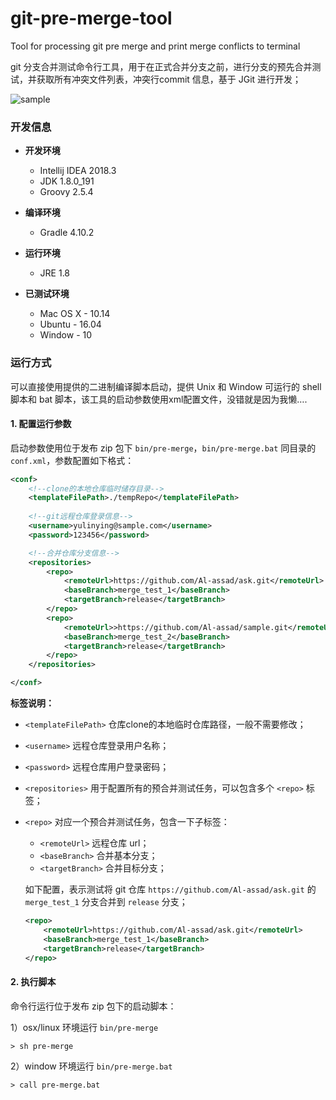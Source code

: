 # git-pre-merge-tool
Tool for processing git pre merge and print merge conflicts to terminal

git 分支合并测试命令行工具，用于在正式合并分支之前，进行分支的预先合并测试，并获取所有冲突文件列表，冲突行commit 信息，基于 JGit 进行开发；

![ sample](https://ws3.sinaimg.cn/large/006tKfTcgy1g0ioxcje05j31070et0x2.jpg)



### 开发信息

* **开发环境**
  * Intellij IDEA 2018.3
  * JDK 1.8.0_191
  * Groovy 2.5.4
* **编译环境**

  * Gradle 4.10.2
* **运行环境**

  * JRE 1.8

* **已测试环境**

  * Mac OS X - 10.14
  * Ubuntu - 16.04
  * Window - 10

  

###  运行方式

可以直接使用提供的二进制编译脚本启动，提供 Unix 和 Window 可运行的 shell 脚本和 bat 脚本，该工具的启动参数使用xml配置文件，没错就是因为我懒….

#### 1. 配置运行参数

启动参数使用位于发布 zip 包下 `bin/pre-merge`，`bin/pre-merge.bat` 同目录的 `conf.xml`，参数配置如下格式：

```xml
<conf>
    <!--clone的本地仓库临时储存目录-->
    <templateFilePath>./tempRepo</templateFilePath>
    
    <!--git远程仓库登录信息-->
    <username>yulinying@sample.com</username>
    <password>123456</password>

    <!--合并仓库分支信息-->
    <repositories>
        <repo>
            <remoteUrl>https://github.com/Al-assad/ask.git</remoteUrl>
            <baseBranch>merge_test_1</baseBranch>
            <targetBranch>release</targetBranch>
        </repo>
        <repo>
            <remoteUrl>>https://github.com/Al-assad/sample.git</remoteUrl>
            <baseBranch>merge_test_2</baseBranch>
            <targetBranch>release</targetBranch>
        </repo>
    </repositories>

</conf>
```

**标签说明：**

* `<templateFilePath>` 仓库clone的本地临时仓库路径，一般不需要修改；
* `<username>` 远程仓库登录用户名称；
* `<password>` 远程仓库用户登录密码；

* `<repositories>` 用于配置所有的预合并测试任务，可以包含多个 `<repo>`  标签；

* `<repo>` 对应一个预合并测试任务，包含一下子标签：

  * `<remoteUrl>` 远程仓库 url；
  * `<baseBranch>` 合并基本分支；
  * `<targetBranch>` 合并目标分支；

  如下配置，表示测试将 git 仓库 `https://github.com/Al-assad/ask.git`  的 `merge_test_1` 分支合并到  `release`  分支；

  ```xml
  <repo>
      <remoteUrl>https://github.com/Al-assad/ask.git</remoteUrl>
      <baseBranch>merge_test_1</baseBranch>
      <targetBranch>release</targetBranch>
  </repo>
  ```

#### 2. 执行脚本

命令行运行位于发布 zip 包下的启动脚本：

1）osx/linux 环境运行 `bin/pre-merge` 

```
> sh pre-merge
```

2）window 环境运行 `bin/pre-merge.bat` 

```
> call pre-merge.bat 
```






